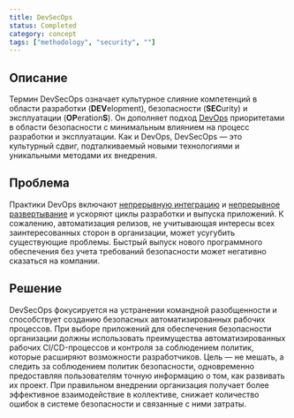 ```yaml
---
title: DevSecOps 
status: Completed
category: concept
tags: ["methodology", "security", ""]
---
```


## Описание

Термин DevSecOps означает культурное слияние компетенций в области разработки (**DEV**elopment), безопасности (**SEC**urity) и эксплуатации (**OP**eration**S**).
Он дополняет подход [DevOps](/ru/devops/) приоритетами в области безопасности 
с минимальным влиянием на процесс разработки и эксплуатации.
Как и DevOps, DevSecOps — это культурный сдвиг, подталкиваемый новыми технологиями и уникальными методами их внедрения.

## Проблема

Практики DevOps включают [непрерывную интеграцию](/ru/continuous-integration/) и [непрерывное развертывание](/ru/continuous-deployment/) 
и ускоряют циклы разработки и выпуска приложений.
К сожалению, автоматизация релизов, не учитывающая интересы всех заинтересованных сторон в организации, может усугубить существующие проблемы.
Быстрый выпуск нового программного обеспечения без учета требований безопасности может негативно сказаться на компании.

## Решение

DevSecOps фокусируется на устранении командной разобщенности и способствует созданию безопасных автоматизированных рабочих процессов.
При выборе приложений для обеспечения безопасности организации должны использовать преимущества 
автоматизированных рабочих CI/CD-процессов и контроля за соблюдением политик, которые расширяют возможности разработчиков.
Цель — не мешать, а следить за соблюдением политик безопасности, 
одновременно предоставляя пользователям точную информацию о том, как развивать их проект.
При правильном внедрении организация получает более эффективное взаимодействие в коллективе, 
снижает количество ошибок в системе безопасности и связанные с ними затраты.

